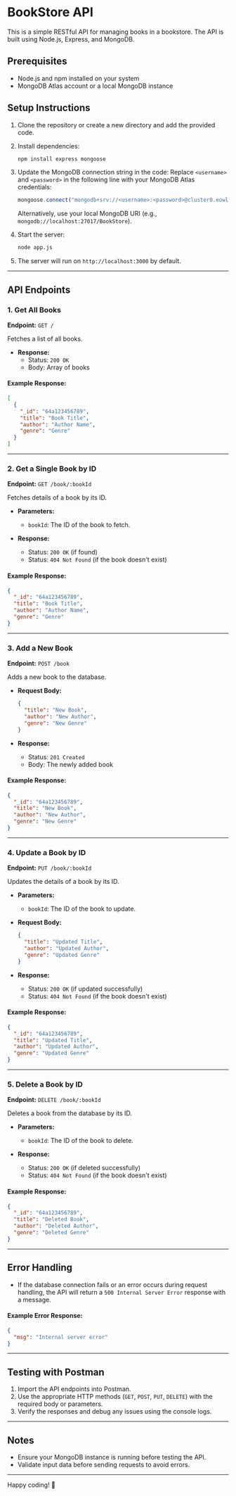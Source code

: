 # BookStore API

This is a simple RESTful API for managing books in a bookstore. The API is built using Node.js, Express, and MongoDB.

## Prerequisites

- Node.js and npm installed on your system
- MongoDB Atlas account or a local MongoDB instance

## Setup Instructions

1. Clone the repository or create a new directory and add the provided code.

2. Install dependencies:
   ```bash
   npm install express mongoose
   ```

3. Update the MongoDB connection string in the code:
   Replace `<username>` and `<password>` in the following line with your MongoDB Atlas credentials:
   ```javascript
   mongoose.connect("mongodb+srv://<username>:<password>@cluster0.eowltwt.mongodb.net/BookStore")
   ```
   Alternatively, use your local MongoDB URI (e.g., `mongodb://localhost:27017/BookStore`).

4. Start the server:
   ```bash
   node app.js
   ```

5. The server will run on `http://localhost:3000` by default.

---

## API Endpoints

### 1. **Get All Books**
**Endpoint:** `GET /`

Fetches a list of all books.

- **Response:**
  - Status: `200 OK`
  - Body: Array of books

#### Example Response:
```json
[
  {
    "_id": "64a123456789",
    "title": "Book Title",
    "author": "Author Name",
    "genre": "Genre"
  }
]
```

---

### 2. **Get a Single Book by ID**
**Endpoint:** `GET /book/:bookId`

Fetches details of a book by its ID.

- **Parameters:**
  - `bookId`: The ID of the book to fetch.

- **Response:**
  - Status: `200 OK` (if found)
  - Status: `404 Not Found` (if the book doesn't exist)

#### Example Response:
```json
{
  "_id": "64a123456789",
  "title": "Book Title",
  "author": "Author Name",
  "genre": "Genre"
}
```

---

### 3. **Add a New Book**
**Endpoint:** `POST /book`

Adds a new book to the database.

- **Request Body:**
  ```json
  {
    "title": "New Book",
    "author": "New Author",
    "genre": "New Genre"
  }
  ```

- **Response:**
  - Status: `201 Created`
  - Body: The newly added book

#### Example Response:
```json
{
  "_id": "64a123456789",
  "title": "New Book",
  "author": "New Author",
  "genre": "New Genre"
}
```

---

### 4. **Update a Book by ID**
**Endpoint:** `PUT /book/:bookId`

Updates the details of a book by its ID.

- **Parameters:**
  - `bookId`: The ID of the book to update.

- **Request Body:**
  ```json
  {
    "title": "Updated Title",
    "author": "Updated Author",
    "genre": "Updated Genre"
  }
  ```

- **Response:**
  - Status: `200 OK` (if updated successfully)
  - Status: `404 Not Found` (if the book doesn't exist)

#### Example Response:
```json
{
  "_id": "64a123456789",
  "title": "Updated Title",
  "author": "Updated Author",
  "genre": "Updated Genre"
}
```

---

### 5. **Delete a Book by ID**
**Endpoint:** `DELETE /book/:bookId`

Deletes a book from the database by its ID.

- **Parameters:**
  - `bookId`: The ID of the book to delete.

- **Response:**
  - Status: `200 OK` (if deleted successfully)
  - Status: `404 Not Found` (if the book doesn't exist)

#### Example Response:
```json
{
  "_id": "64a123456789",
  "title": "Deleted Book",
  "author": "Deleted Author",
  "genre": "Deleted Genre"
}
```

---

## Error Handling
- If the database connection fails or an error occurs during request handling, the API will return a `500 Internal Server Error` response with a message.

#### Example Error Response:
```json
{
  "msg": "Internal server error"
}
```

---

## Testing with Postman
1. Import the API endpoints into Postman.
2. Use the appropriate HTTP methods (`GET`, `POST`, `PUT`, `DELETE`) with the required body or parameters.
3. Verify the responses and debug any issues using the console logs.

---

## Notes
- Ensure your MongoDB instance is running before testing the API.
- Validate input data before sending requests to avoid errors.

---

Happy coding! 🚀
